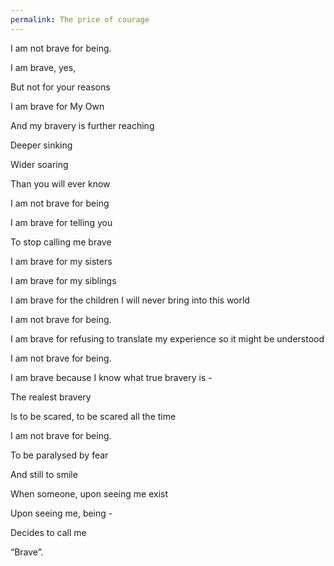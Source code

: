 ```yaml
---
permalink: The price of courage
---
```

I am not brave for being. 

I am brave, yes, 

But not for your reasons 

I am brave for My Own 

And my bravery is further reaching 

Deeper sinking 

Wider soaring 

Than you will ever know 

I am not brave for being 

I am brave for telling you 

To stop calling me brave 

I am brave for my sisters 

I am brave for my siblings 

I am brave for the children I will never bring into this world 

I am not brave for being. 

I am brave for refusing to translate my experience so it might be understood 

I am not brave for being. 

I am brave because I know what true bravery is -


The realest bravery 

Is to be scared, to be scared all the time 

I am not brave for being.

To be paralysed by fear 

And still to smile 

When someone, upon seeing me exist 

Upon seeing me, being -

Decides to call me

“Brave”.